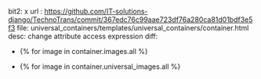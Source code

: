 bit2: x
url : https://github.com/IT-solutions-django/TechnoTrans/commit/367edc76c99aae723df76a280ca81d01bdf3e5f3
file: universal_containers/templates/universal_containers/container.html
desc: change attribute access expression
diff: 
-    {% for image in container.images.all %}
+    {% for image in container.universal_images.all %}